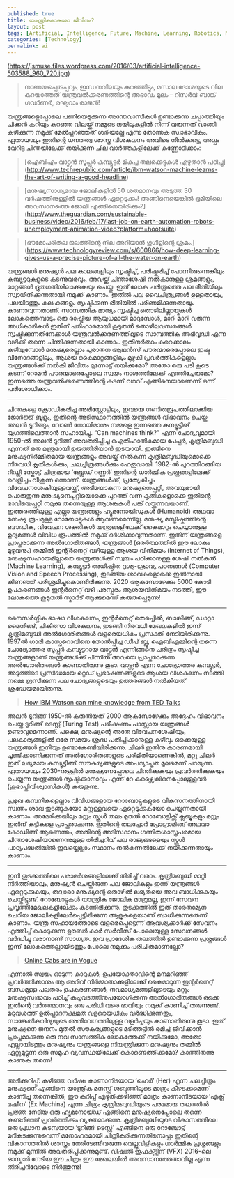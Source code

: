 ```yaml
---
published: true
title: യാന്ത്രികമാകുമോ ജീവിതം?
layout: post
tags: [Artificial, Intelligence, Future, Machine, Learning, Robotics, Malayalam, Blog]
categories: [Technology]
permalink: ai
---
```

(https://jsmuse.files.wordpress.com/2016/03/artificial-intelligence-503588_960_720.jpg)

>നാണയപ്പെരുപ്പവും, ഇന്ധനവിലയും കുറഞ്ഞിട്ടും, മസാല ദോശയുടെ വില കുറയാത്തത് യന്ത്രവൽക്കരണത്തിന്റെ അഭാവം മൂലം – റിസർവ് ബാങ്ക് ഗവർണർ, രഘുറാം രാജൻ!

യന്ത്രങ്ങളെപ്പോലെ പണിയെടുക്കുന്ന അന്തേവാസികൾ ഉണ്ടാക്കുന്ന ചപ്പാത്തിയും ചിക്കൻ കറിയും കുറഞ്ഞ വിലയ്ക്ക് നമ്മുടെ ജയിലുകളിൽ നിന്ന് വരുന്നത് വാങ്ങി കഴിക്കുന്ന നമുക്ക് മേൽപ്പറഞ്ഞത് ശരിയല്ലേ എന്നു തോന്നുക സ്വാഭാവികം. ഏതായാലും ഇതിന്റെ ധനതത്വ ശാസ്ത്ര വിശകലനം അവിടെ നിൽക്കട്ടെ, അല്പം വേറിട്ട ചിന്തയിലേക്ക് നയിക്കുന്ന ചില വാർത്തകളിലേക്ക് കണ്ണോടിക്കാം:

> [ഐബിഎം വാട്സൻ സൂപ്പർ കമ്പ്യൂട്ടർ മികച്ച തലക്കെട്ടുകൾ എഴുതാൻ പഠിച്ചു] (http://www.techrepublic.com/article/ibm-watson-machine-learns-the-art-of-writing-a-good-headline)

>[മനുഷ്യസാധ്യമായ ജോലികളിൽ 50 ശതമാനവും അടുത്ത 30 വർഷത്തിനുള്ളിൽ യന്ത്രങ്ങൾ ഏറ്റെടുക്കും! അങ്ങിനെയെങ്കിൽ ഭൂമിയിലെ അവസാനത്തെ ജോലി എങ്ങിനെയിരിക്കും?] (http://www.theguardian.com/sustainable-business/video/2016/feb/17/last-job-on-earth-automation-robots-unemployment-animation-video?platform=hootsuite)

>[ഭൗമോപരിതല ജലത്തിന്റെ നില അറിയാൻ ഗൂഗിളിന്റെ ശ്രമം.] (https://www.technologyreview.com/s/600866/how-deep-learning-gives-us-a-precise-picture-of-all-the-water-on-earth)

യന്ത്രങ്ങൾ മനുഷ്യൻ പല കാലങ്ങളിലും സൃഷ്ടിച്ച്, പരിഷ്കരിച്ച് പോന്നിരുന്നെങ്കിലും കമ്പ്യൂട്ടറുകളുടെ കടന്നുവരവും, അവയ്ക്ക് ചിന്താശേഷി നൽകാനുള്ള ശ്രമങ്ങളും, മാറ്റങ്ങൾ ദ്രുതഗതിയിലാക്കുകയും ചെയ്തു. ഇത് ലോക ചരിത്രത്തെ പല രീതിയിലും സ്വാധീനിക്കുന്നതായി നമുക്ക് കാണാം. ഇതിൽ പല വൈചിത്ര്യങ്ങൾ ഉള്ളതായും, പലയിടത്തും കലഹങ്ങളും സൃഷ്ടിക്കുന്ന രീതിയിൽ പരിണമിക്കുന്നതായും കാണാവുന്നതാണ്. സാമ്പത്തിക മാന്ദ്യം സൃഷ്ടിച്ച തൊഴിലില്ലായ്മകൾ ലോകത്തെമ്പാടും ഒരു രാഷ്ട്രീയ ആയുധമായി മാറുമ്പോൾ, മാറി മാറി വരുന്ന അധികാരികൾ ഇതിന് പരിഹാരമായി കൂടുതൽ തൊഴിലവസരങ്ങൾ സൃഷ്ടിക്കുന്നതിനേക്കാൾ യന്ത്രവൽക്കരണത്തിലൂടെ സാമ്പത്തിക അഭിവൃദ്ധി എന്ന വഴിക്ക് തന്നെ ചിന്തിക്കുന്നതായി കാണാം. ഇതിനർത്ഥം കുറെക്കാലം കഴിയുമ്പോൾ മനുഷ്യരെല്ലാം പുരാതന ആഥൻസ് പൗരന്മാരെപ്പോലെ ഇഷ്ട വിനോദങ്ങളിലും, ആശയ കൈമാറ്റങ്ങളിലും മുഴുകി പ്രവർത്തികളെല്ലാം യന്ത്രങ്ങൾക്ക് നൽകി ജീവിതം മുന്നോട്ട് നയിക്കുമോ? അതോ ഒരു പടി കൂടെ കടന്ന് റോമൻ പൗരന്മാരെപ്പോലെ സ്വയം നാശത്തിലേക്ക് എത്തിച്ചേരുമോ? ഇന്നത്തെ യന്ത്രവൽക്കരണത്തിന്റെ കടന്ന് വരവ് എങ്ങിനെയാണെന്ന് ഒന്ന് പരിശോധിക്കാം.

***

ചിന്തകളെ ക്രോഡീകരിച്ച അരിസ്റ്റോട്ടിലും, ഇവയെ ഗണിതരൂപത്തിലാക്കിയ ജോർജ്ജ് ബൂളും, ഇതിന്റെ അടിസ്ഥാനത്തിൽ യന്ത്രങ്ങൾ വിഭാവനം ചെയ്ത അലൻ ടൂറിങ്ങും, വോൺ നോയിമാനും നമ്മളെ ഇന്നത്തെ കമ്പ്യൂട്ടിങ് യുഗത്തിലെത്താൻ സഹായിച്ചു. “Can machines think?” എന്ന ചോദ്യവുമായി 1950-ൽ അലൻ ടൂറിങ്ങ് അവതരിപ്പിച്ച ഐതിഹാതികമായ പേപ്പർ, കൃത്രിമബുദ്ധി എന്നത് ഒരു മന്ത്രമായി ഉരുത്തിരിയാൻ ഇടയായി. ഇങ്ങിനെ മനുഷ്യനിർമ്മിതമായ യന്ത്രങ്ങളും അവയ്ക് നൽകുന്ന കൃത്രിമബുദ്ധിയുമൊക്കെ നിരവധി കൃതികൾക്കും, ചലച്ചിത്രങ്ങൾക്കും ഹേതുവായി. 1982-ൽ പുറത്തിറങ്ങിയ റിഡ്ലി സ്കോട്ട് ചിത്രമായ ‘ബ്ലേഡ് റണ്ണർ’ ഇതിന്റെ ധാർമ്മിക പ്രശ്നങ്ങളിലേക്ക് വെളിച്ചം വീശുന്ന ഒന്നാണ്. യന്ത്രങ്ങൾക്ക്, പ്രത്യേകിച്ചും വിവേചനശേഷിയുള്ളവയ്ക്ക്, അടിമയാകുന്ന മനുഷ്യനെപ്പറ്റി, അവയുമായി പൊരുതുന്ന മനുഷ്യനെപ്പറ്റിയൊക്കെ പുറത്ത് വന്ന കൃതികളൊക്കെ ഇതിന്റെ ഭാവിയെപ്പറ്റി നമുക്കു തന്നെയുള്ള ആശങ്കകൾ പങ്ക് വയ്ക്കുന്നവയാണ്. ഇത്തരത്തിലുള്ള എല്ലാ യന്ത്രങ്ങളും ഹ്യൂമനോയിഡുകൾ (Humanoid) അഥവാ മനുഷ്യ രൂപമുള്ള റോബോട്ടുകൾ ആവണമെന്നില്ല. മനുഷ്യ മസ്തിഷ്കത്തിന്റെ ബൗദ്ധിക, വിവേചന ശക്തികൾ യന്ത്രങ്ങളിലേക്ക് കൈമാറ്റം ചെയ്യാനുള്ള ഉദ്യമങ്ങൾ വിവിധ രൂപത്തിൽ നമുക്ക് ദർശിക്കാവുന്നതാണ്. ഇതിന് യന്ത്രങ്ങളെ പ്രാപ്തരാക്കുന്ന അൽഗോരിതങ്ങൾ, യന്ത്രങ്ങൾ (ഒരർത്ഥത്തിൽ ഈ ലോകം മുഴുവനും) തമ്മിൽ ഇന്റ്ർനെറ്റ് വഴിയുള്ള ആശയ വിനിമയം (Internet of Things), മനുഷ്യസഹായമില്ലാതെ യന്ത്രങ്ങൾക്ക് സ്വയം പഠിക്കാനുള്ള ശേഷി നൽകൽ (Machine Learning), കമ്പ്യൂട്ടർ അധിഷ്ഠിത ദൃശ്യ-ശ്രാവ്യ പഠനങ്ങൾ (Computer Vision and Speech Processing), തുടങ്ങിയ ശാഖകളൊക്കെ ഇതിനായി കിണഞ്ഞ് പരിശ്രമിച്ചുകൊണ്ടിരിക്കുന്നു. 2020 ആകുമ്പോഴേക്കും 5000 കോടി ഉപകരണങ്ങൾ ഇന്റർനെറ്റ് വഴി പരസ്പരം ആശയവിനിമയം നടത്തി, ഈ ലോകത്തെ കൂടുതൽ സ്മാർട് ആക്കുമെന്ന് കരുതപ്പെടുന്നു!

***

നൈസർഗ്ഗിക ഭാഷാ വിശകലനം, ഇന്റർനെറ്റ് തെരച്ചിൽ, ബാങ്കിങ്ങ്, ഡാറ്റാ മൈനിങ്ങ്, ചികിത്സാ വിശകലനം, തുടങ്ങി നിരവധി മേഖലകളിൽ ഇന്ന് കൃത്രിമബുദ്ധി അൽഗോരിതങ്ങൾ വളരെയധികം പ്രസക്തി നേടിയിരിക്കുന്നു. 1997ൽ ഗാരി കാസ്പറൊവിനെ തോൽപ്പിച്ച ഡീപ് ബ്ലൂ, ഐബിഎമ്മിന്റെ തന്നെ ചോദ്യോത്തര സൂപ്പർ കമ്പ്യൂട്ടറായ വാട്ട്സൻ എന്നിങ്ങനെ ചരിത്രം സൃഷ്ടിച്ച യന്ത്രങ്ങളാണ് യന്ത്രങ്ങൾക്ക് പിന്നിൽ അവയെ പ്രാപ്തരാക്കുന്ന അൽഗോരിതങ്ങൾ കാണാതിരുന്നു കൂടാ. വാട്സൻ എന്ന ചോദ്യോത്തര കമ്പ്യൂട്ടർ, അടുത്തിടെ പ്രസിദ്ധമായ റ്റെഡ് പ്രഭാഷണങ്ങളുടെ ആശയ വിശകലനം നടത്തി നമ്മെ ഗ്രസിക്കുന്ന പല ചോദ്യങ്ങളുടെയും ഉത്തരങ്ങൾ നൽകിയത് ശ്രദ്ധേയമായിരുന്നു.

>[How IBM Watson can mine knowledge from TED Talks](http://blog.ted.com/ted_ibm_watson)

അലൻ ടൂറിങ്ങ് 1950-ൽ കരുതിയത് 2000 ആകുമ്പോഴേക്കും അദ്ദേഹം വിഭാവനം ചെയ്ത ടൂറിങ്ങ് ടെസ്റ്റ് (Turing Test) പരീക്ഷണം പാസ്സായ യന്ത്രങ്ങൾ ഉണ്ടാവുമെന്നാണ്. പക്ഷെ, മനുഷ്യന്റെ അതേ വിവേചനശേഷിയും, പലകാര്യങ്ങളിൽ ഒരേ സമയം ശ്രദ്ധ പതിപ്പിക്കാനുള്ള കഴിവും ഒക്കെയുള്ള യന്ത്രങ്ങൾ ഇനിയും ഉണ്ടാകേണ്ടിയിരിക്കുന്നു. ചിലർ ഇതിനു കാരണമായി ചൂണ്ടിക്കാണിക്കുന്നത് അൽഗോരിതങ്ങളുടെ പരിമിതിയാണെങ്കിൽ, മറ്റു ചിലർ ഇത് ലഭ്യമായ കമ്പ്യൂട്ടിങ്ങ് സൗകര്യങ്ങളുടെ അപര്യാപ്തത മൂലമെന്ന് പറയുന്നു. ഏതായാലും 2030-നുള്ളിൽ മനുഷ്യനേപ്പോലെ ചിന്തിക്കുകയും പ്രവർത്തിക്കുകയും ചെയ്യുന്ന യന്ത്രങ്ങൾ സൃഷ്ടിക്കാനാവും എന്ന് റേ കഴ്സ്വൈലിനെപ്പോലുള്ളവർ (ശുഭാപ്തിവിശ്വാസികൾ) കരുതുന്നു.

പ്രമുഖ കമ്പനികളെല്ലാം വിവിധങ്ങളായ റോബോട്ടുകളുടെ വികസനത്തിനായി സ്വന്തം ശാഖ തുടങ്ങുകയോ മറ്റുള്ളവയെ ഏറ്റെടുക്കുകയോ ചെയ്യുന്നതായി കാണാം. അമേരിക്കയിലും മറ്റും സ്കൂൾ തലം മുതൽ റോബോട്ടിക്സ് ക്ലബ്ബുകളും മറ്റും ഇതിന് കുട്ടികളെ പ്രാപ്തരാക്കുന്നു. ഇതിന്റെ തലച്ചോർ പ്രോഗ്രാമിങ്ങ് അഥവാ കോഡിങ്ങ് ആണെന്നും, അതിന്റെ അടിസ്ഥാനം ഗണിതശാസ്ത്രപരമായ ചിന്താശേഷിയാണെന്നുമുള്ള തിരിച്ചറിവ് പല രാജ്യങ്ങളെയും സ്കൂൾ പാഠ്യപദ്ധതിയിൽ ഇവയ്ക്കെല്ലാം സ്ഥാനം നൽകുന്നതിലേക്ക് നയിക്കുന്നതായും കാണാം.

***


ഇനി തുടക്കത്തിലെ പരാമർശങ്ങളിലേക്ക് തിരിച്ച് വരാം. കൃത്രിമബുദ്ധി മാറ്റി നിർത്തിയാലും, മനുഷ്യൻ ചെയ്തിരുന്ന പല ജോലികളും ഇന്ന് യന്ത്രങ്ങൾ ഏറ്റെടുക്കുകയും, തദ്വാരാ മനുഷ്യന്റെ തൊഴിൽ ലഭ്യതയെ അവ ബാധിക്കുകയും ചെയ്തിട്ടുണ്ട്. റോബോട്ടുകൾ യാന്ത്രിക ജോലിക മാത്രമല്ല, ഇന്ന് സേവന പ്രവൃത്തിമേഖലകളിലേക്കും കടന്നിരിക്കുന്നു. തുടക്കത്തിൽ ഇത് താരതമ്യേന ചെറിയ ജോലികളിലേർപ്പെട്ടിരിക്കുന്ന ആളുകളെയാണ് ബാധിക്കുന്നതെന്ന് കാണാം. യന്ത്ര സഹായത്തോടെ വളരെപ്പെട്ടെന്ന് ആവശ്യക്കാർക്ക് സേവനം എത്തിച്ച് കൊടുക്കുന്ന ഊബർ കാർ സർവീസ് പോലെയുള്ള സേവനങ്ങൾ വർദ്ധിച്ചു വരാനാണ് സാധ്യത. ഇവ പ്രാദേശിക തലത്തിൽ ഉണ്ടാക്കുന്ന പ്രശ്നങ്ങൾ ഇന്ന് ലോകത്തെല്ലായിടത്തും പോലെ നമുക്കും പരിചിതമാണല്ലോ?

>[Online Cabs are in Vogue](http://www.newindianexpress.com/cities/kochi/Online-Cabs-are-in-Vogue/2016/02/15/article3277269.ece)

എന്നാൽ സ്വയം ഓടുന്ന കാറുകൾ, ഉപയോക്താവിന്റെ മനമറിഞ്ഞ് പ്രവർത്തിക്കാനും ആ അറിവ് നിർമ്മാതാക്കളിലേക്ക് കൈമാറുന്ന ഇന്റർനെറ്റ് ബന്ധമുള്ള പലതരം ഉപകരണങ്ങൾ, നവമാധ്യമങ്ങളിലൂടെയും മറ്റും മനുഷ്യസ്വഭാവം പഠിച്ച് കച്ചവടത്തിനുപയോഗിക്കുന്ന അൽഗോരിതങ്ങൾ ഒക്കെ ഇതിന്റെ വർത്തമാനവും ഒരു പരിധി വരെ ഭാവിയും നമുക്ക് കാണിച്ച് തരുന്നുണ്ട്. മറുവശത്ത് ഉൽപ്പാദനക്ഷമത വളരെയധികം വർദ്ധിക്കുന്നതും, സാങ്കേതികവിദ്യയുടെ അതിവേഗത്തിലുള്ള വളർച്ചയും കാണാതിരുന്നു കൂടാ. ഇത് മനുഷ്യനെ ജനനം മുതൽ സൗകര്യങ്ങളുടെ മടിത്തട്ടിൽ രമിച്ച് ജീവിക്കാൻ പ്രാപ്തമാക്കുന്ന ഒരു നവ സാമ്പത്തിക ലോകത്തേക്ക് നയിക്കുമോ, അതോ എല്ലായിടത്തും മനുഷ്യനും യന്ത്രങ്ങളെ നിയന്ത്രിക്കുന്ന മനുഷ്യനും തമ്മിൽ ഏറ്റുമുട്ടുന്ന ഒരു സമൂഹ വ്യവസ്ഥയിലേക്ക് കൊണ്ടെത്തിക്കുമോ? കാത്തിരുന്നു കാണുക തന്നെ!

***


അടിക്കുറിപ്പ്പ്: കഴിഞ്ഞ വർഷം കാണാനിടയായ ‘ഹെർ’ (Her) എന്ന ചലച്ചിത്രം മനുഷ്യനെ എങ്ങിനെ യാന്ത്രിക മനസ്സ് ശബ്ദത്തിലൂടെ മാത്രം കീഴടക്കുമെന്ന് കാണിച്ചു തന്നെങ്കിൽ, ഈ കുറിപ്പ് എഴുതിക്കഴിഞ്ഞ് മാത്രം കാണാനിടയായ ‘എക്സ് മഷീന’ (Ex Machina) എന്ന ചിത്രം കൃത്രിമബുദ്ധിയുടെ പരമമായ തലത്തിൽ പ്രജ്ഞ നേടിയ ഒരു ഹ്യൂമനോയ്ഡ് എങ്ങിനെ മനുഷ്യനെപ്പോലെ തന്നെ കണ്ടറിഞ്ഞ് പ്രവർത്തിക്കും വ്യക്തമാക്കുന്നു. കൃത്രിമബുദ്ധിയുടെ വികാസത്തിലെ ഒരു പ്രധാന കടമ്പയായ ‘ടൂറിങ്ങ് ടെസ്റ്റ്’ എങ്ങിനെ ഒരു റോബോട്ട് മറികടക്കുന്നുവെന്ന് മനോഹരമായി ചിത്രീകരിക്കുന്നതിനൊപ്പം ഇതിന്റെ വികാസത്തിൽ ശാസ്ത്രം നേരിടേണ്ടിവരുന്ന വെല്ലുവിളികളും ധാർമ്മിക പ്രശ്നങ്ങളും നമുക്ക് മുന്നിൽ അവതരിപ്പിക്കുന്നുമുണ്ട്. വിഷ്വൽ ഇഫക്ട്സിന് (VFX) 2016-ലെ ഓസ്കാർ നേടിയ ഈ ചിത്രം ഈ മേഖലയിൽ അവസാനത്തേതാവില്ല എന്ന തിരിച്ചറിവോടെ നിർത്തുന്നു!